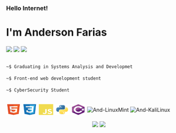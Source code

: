 ### Hello Internet! ###
# I'm Anderson Farias #

<div style="display: inline_block">
  <img align="center" src="https://user-images.githubusercontent.com/38169440/167544299-98b560db-96fa-4709-803a-6c7cb7dc6d10.png">
  <img align="center" src="https://user-images.githubusercontent.com/38169440/167544015-c9c5767b-5581-465f-b234-d6db6ded8d5e.png">
  <img align="center" src="https://user-images.githubusercontent.com/38169440/167544189-d7867c71-ea0c-4767-a81c-ca139c5b6718.png">
</div>

<br>

    ~$ Graduating in Systems Analysis and Developmet
   
    ~$ Front-end web development student
    
    ~$ CyberSecurity Student
  
<br>

<div style="display: inline_block">
  <img align="center" alt="And-HTML" height="30" width="40" src="https://raw.githubusercontent.com/devicons/devicon/master/icons/html5/html5-original.svg">
  <img align="center" alt="And-CSS" height="30" width="40" src="https://raw.githubusercontent.com/devicons/devicon/master/icons/css3/css3-original.svg">
  <img align="center" alt="And-Js" height="30" width="40" src="https://raw.githubusercontent.com/devicons/devicon/master/icons/javascript/javascript-plain.svg">
  <img align="center" alt="And-Python" height="30" width="40" src="https://raw.githubusercontent.com/devicons/devicon/master/icons/python/python-original.svg">
  <img align="center" alt="And-Csharp" height="30" width="40" src="https://raw.githubusercontent.com/devicons/devicon/master/icons/csharp/csharp-original.svg">
  <img align="center" alt="And-LinuxMint" height="40" width="40" src="https://img.icons8.com/color/344/linux-mint.png">
  <img align="center" alt="And-KaliLinux" height="40" width="40" src="https://img.icons8.com/plasticine/344/kali-linux.png">
</div>

<br>

<div align="center"
  <a href="https://github.com/AndersonFariaas">
  <img height="180em" src="https://github-readme-stats.vercel.app/api/top-langs/?username=AndersonFariaas&layout=compact&langs_count=7&theme=dracula"/>
  <img height="180em" src="https://github-readme-stats.vercel.app/api?username=AndersonFariaas&show_icons=true&theme=dracula&include_all_commits=true&count_private=true"/>
</div>
